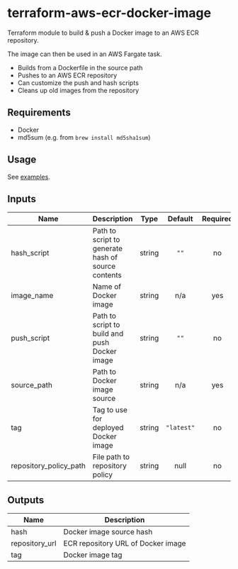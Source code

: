 # terraform-aws-ecr-docker-image

Terraform module to build & push a Docker image to an AWS ECR repository.

The image can then be used in an AWS Fargate task.

- Builds from a Dockerfile in the source path
- Pushes to an AWS ECR repository
- Can customize the push and hash scripts
- Cleans up old images from the repository

## Requirements

- Docker
- md5sum (e.g. from `brew install md5sha1sum`)

## Usage

See [examples](examples).

## Inputs

| Name        | Description                                        |  Type  |  Default   | Required |
| ----------- | -------------------------------------------------- | :----: | :--------: | :------: |
| hash_script | Path to script to generate hash of source contents | string |    `""`    |    no    |
| image_name  | Name of Docker image                               | string |    n/a     |   yes    |
| push_script | Path to script to build and push Docker image      | string |    `""`    |    no    |
| source_path | Path to Docker image source                        | string |    n/a     |   yes    |
| tag         | Tag to use for deployed Docker image               | string | `"latest"` |    no    |
| repository_policy_path         | File path to repository policy               | string | null|    no    |

## Outputs

| Name           | Description                        |
| -------------- | ---------------------------------- |
| hash           | Docker image source hash           |
| repository_url | ECR repository URL of Docker image |
| tag            | Docker image tag                   |
